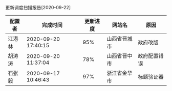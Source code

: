更新调度扫描报告[2020-09-22]

|	配置者	|	完成时间	|	更新进度	|	网站名	|	原因	|
|----|----|----|----|----|
|	江港林	|	2020-09-20 17:40:15	|	 95%	|	山西省晋城市	|	政府改版	|
|	胡涛涛	|	2020-09-20 11:37:04	|	 78%	|	山西省晋中市	|	政府配置错误	|
|	石张毅	|	2020-09-17 10:46:43	|	 97%	|	浙江省金华市	|	标题验证器	|

